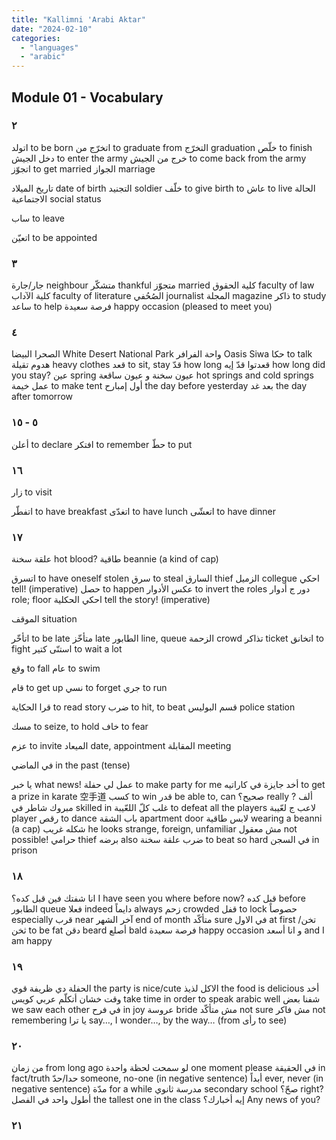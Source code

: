 ```yaml
---
title: "Kallimni 'Arabi Aktar"
date: "2024-02-10"
categories:
  - "languages"
  - "arabic"
---
```


## Module 01 - Vocabulary

### ٢

اتولد to be born
اتخرّج من to graduate from
التخرّج graduation
خلّص to finish
دخل الجيش to enter the army
خرج من الجيش to come back from the army
اتجوّز to get married
الجواز marriage

تاريخ الميلاد date of birth
التجنيد soldier
خلّف to give birth to
عاش to live
الحالة الاجتماعية social status

ساب to leave

اتعيّن to be appointed

### ٣

جار/جارة neighbour
متشكّر thankful
متجوّز married
كلية الحقوق faculty of law
كلية الآداب faculty of literature
الصُحُفي journalist
المجلة magazine
ذاكر to study
ساعد to help
فرصة سعيدة happy occasion (pleased to meet you)

### ٤

الصحرا البيضا White Desert National Park
واحة الفرافر Oasis Siwa
حكا to talk
هدوم تقيلة heavy clothes
قعد to sit, stay
قدّ how long
قعدتوا قدّ إيه how long did you stay?
عين spring
عيون سخنة و عيون ساقعة hot springs and cold springs
عمل خيمة to make tent
أول إمبارح the day before yesterday
بعد غد the day after tomorrow

### ٥ - ١٥
أعلن to declare
افتكر to remember
حطّ to put

### ١٦

زار to visit

اتفطّر to have breakfast
اتغدّى to have lunch
اتعشّى to have dinner

### ١٧

علقة سخنة hot blood?
طاقية beannie (a kind of cap)

اتسرق to have oneself stolen
سرق to steal
السارق thief
الزميل collegue
احكي tell! (imperative)
حصل to happen
عكس الأدوار to invert the roles
دور ج أدوار role; floor
احكي الحكلية tell the story! (imperative)

الموقف situation

اتأخّر to be late
متأخّز late
الطابور line, queue
الزحمة crowd
تذاكر ticket
اتخانق to fight
استنّى كتير to wait a lot

وقع to fall
عام to swim

قام to get up
نسي to forget
جري to run

قرا الحكاية to read story
ضرب to hit, to beat
قسم البوليس police station 

مسك to seize, to hold
خاف to fear

عزم to invite 
الميعاد date, appointment
المقابلة meeting

في الماضي in the past (tense)

يا خبر what news!
عمل لي حفلة to make party for me
أخد جايزة في كاراتيه to get a prize in karate 空手道
كسب to win
قدر be able to, can
صحيح؟ really ?
ألف مبروك 
شاطر في skilled in
غلب كلّ اللعّيبة to defeat all the players
لاعب ج لعّيبة player
رقص to dance
باب الشقة apartment door
لابس طاقية wearing a beanni (a cap)
شكله غريب he looks strange, foreign, unfamiliar
مش معقول not possible!
حرامي thief
برضه also
ضرب علقة سخنة to beat so hard
في السجن in prison

### ١٨

انا شفتك فين قبل كده؟ I have seen you where before now?
قبل كده before
الطابور queue
فعلا indeed
دايماً always
زحم crowded
قفل to lock
حصوصاً especially
قرب near
آخر الشهر end of month
متأكّد sure
في الاول at first
تخن/ثخن to be fat
دقن beard
أصلع bald
فرصة سعيدة happy occasion
و انا أسعد and I am happy

### ١٩

الحفلة دي ظريفة قوي the party is nice/cute
الاكل لذيذ the food is delicious
أخد وقت خشان أتكلّم عربي كويس take time in order to speak arabic well
شفنا  بعض we saw each other
في فرح in joy
عروسة bride
مش متأكّد not sure
مش فاكر not remembering
يا ترا say…, I wonder…, by the way… (from رأى to see)

### ٢٠ 

من زمان from long ago
لو سمحت لحظة واحدة one moment please
في الحقيقة in fact/truth
حدا/حدّ someone, no-one (in negative sentence)
أبداً ever, never (in negative sentence)
مدّة for a while
مدرسة ثانوي secondary school
صحّ؟ right?
أطول واحد في الفصل the tallest one in the class
إيه أخبارك؟ Any news of you?

### ٢١




